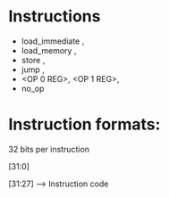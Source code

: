 # Instructions

* load_immediate <IMM>, <REG>
* load_memory <MEM LOC REG>, <DEST REG>
* store <DATA REG>, <MEM LOC REG>
* jump <CONDITION REG>, <VALUE REG>
* <BINOP> <OP 0 REG>, <OP 1 REG>, <DEST REG>
* no_op

# Instruction formats:

32 bits per instruction

[31:0]

[31:27] --> Instruction code
